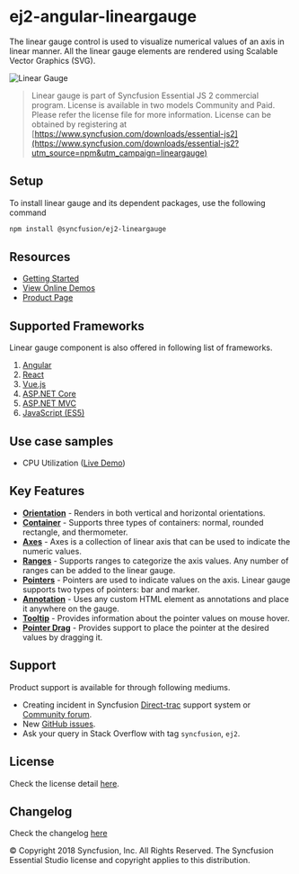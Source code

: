 # ej2-angular-lineargauge

The linear gauge control is used to visualize numerical values of an axis in linear manner. All the linear gauge elements are rendered using Scalable Vector Graphics (SVG).

![Linear Gauge](https://ej2.syncfusion.com/products/images/lineargauge/readme.gif)

> Linear gauge is part of Syncfusion Essential JS 2 commercial program. License is available in two models Community and Paid. Please refer the license file for more information. License can be obtained by registering at [https://www.syncfusion.com/downloads/essential-js2](https://www.syncfusion.com/downloads/essential-js2?utm_source=npm&utm_campaign=lineargauge)

## Setup

To install linear gauge and its dependent packages, use the following command

```sh
npm install @syncfusion/ej2-lineargauge
```

## Resources

* [Getting Started](https://ej2.syncfusion.com/angular/documentation/linear-gauge/getting-started.html)
* [View Online Demos](https://ej2.syncfusion.com/angular/demos/#/material/lineargauge/default)
* [Product Page](https://www.syncfusion.com/products/angular/lineargauge)

## Supported Frameworks

Linear gauge component is also offered in following list of frameworks.

1. [Angular](https://www.npmjs.com/package/@syncfusion/ej2-ng-lineargauge?utm_source=npm&utm_campaign=lineargauge)
2. [React](https://www.npmjs.com/package/@syncfusion/ej2-react-lineargauge?utm_source=npm&utm_campaign=lineargauge)
3. [Vue.js](https://www.npmjs.com/package/@syncfusion/ej2-vue-lineargauge?utm_source=npm&utm_campaign=lineargauge)
4. [ASP.NET Core](https://aspdotnetcore.syncfusion.com/LinearGauge/Default#/material)
5. [ASP.NET MVC](https://aspnetmvc.syncfusion.com/LinearGauge/DefaultFunctionalities#/material) 
6. [JavaScript (ES5)](https://www.syncfusion.com/products/javascript/lineargauge)

## Use case samples

* CPU Utilization ([Live Demo](https://ej2.syncfusion.com/angular/demos/#/material/lineargauge/annotation))

## Key Features

* [**Orientation**](https://ej2.syncfusion.com/angular/demos/#/material/lineargauge/container) - Renders in both vertical and horizontal orientations.
* [**Container**](https://ej2.syncfusion.com/angular/demos/#/material/lineargauge/container) - Supports three types of containers: normal, rounded rectangle, and thermometer.
* [**Axes**](https://ej2.syncfusion.com/angular/demos/#/material/lineargauge/axes) - Axes is a collection of linear axis that can be used to indicate the numeric values.
* [**Ranges**](https://ej2.syncfusion.com/angular/demos/#/material/lineargauge/ranges) - Supports ranges to categorize the axis values. Any number of ranges can be added to the linear gauge.
* [**Pointers**](https://ej2.syncfusion.com/angular/demos/#/material/lineargauge/axes) - Pointers are used to indicate values on the axis. Linear gauge supports two types of pointers: bar and marker.
* [**Annotation**](https://ej2.syncfusion.com/angular/demos/#/material/lineargauge/annotation) - Uses any custom HTML element as annotations and place it anywhere on the gauge.
* [**Tooltip**](https://ej2.syncfusion.com/angular/demos/#/material/lineargauge/tooltip) - Provides information about the pointer values on mouse hover.
* [**Pointer Drag**](https://ej2.syncfusion.com/angular/demos/#/material/circulargauge/user-interactions) - Provides support to place the pointer at the desired values by dragging it. 

## Support

Product support is available for through following mediums.

* Creating incident in Syncfusion [Direct-trac](https://www.syncfusion.com/support/directtrac/incidents?utm_source=npm&utm_campaign=lineargauge) support system or [Community forum](https://www.syncfusion.com/forums/essential-js2?utm_source=npm&utm_campaign=lineargauge).
* New [GitHub issues](https://github.com/syncfusion/ej2-angular-ui-components/issues).
* Ask your query in Stack Overflow with tag `syncfusion`, `ej2`.

## License

Check the license detail [here](https://github.com/syncfusion/ej2-angular-ui-components/issues?utm_source=npm&utm_campaign=lineargauge).

## Changelog

Check the changelog [here](https://github.com/syncfusion/ej2-angular-ui-components/blob/master/components/lineargauge/license?utm_source=npm&utm_campaign=lineargauge)

© Copyright 2018 Syncfusion, Inc. All Rights Reserved. The Syncfusion Essential Studio license and copyright applies to this distribution.